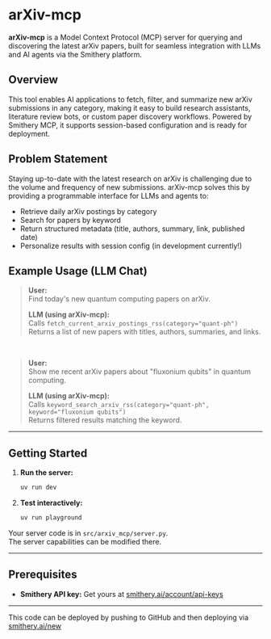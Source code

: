 
# arXiv-mcp

**arXiv-mcp** is a Model Context Protocol (MCP) server for querying and discovering the latest arXiv papers, built for seamless integration with LLMs and AI agents via the Smithery platform.

## Overview

This tool enables AI applications to fetch, filter, and summarize new arXiv submissions in any category, making it easy to build research assistants, literature review bots, or custom paper discovery workflows. Powered by Smithery MCP, it supports session-based configuration and is ready for deployment.

## Problem Statement

Staying up-to-date with the latest research on arXiv is challenging due to the volume and frequency of new submissions. arXiv-mcp solves this by providing a programmable interface for LLMs and agents to:
- Retrieve daily arXiv postings by category
- Search for papers by keyword
- Return structured metadata (title, authors, summary, link, published date)
- Personalize results with session config (in development currently!)

## Example Usage (LLM Chat)

> **User:**  
Find today's new quantum computing papers on arXiv.
> 
> **LLM (using arXiv-mcp):**  
> Calls `fetch_current_arxiv_postings_rss(category="quant-ph")`  
> Returns a list of new papers with titles, authors, summaries, and links.

<br>

> **User:**  
> Show me recent arXiv papers about "fluxonium qubits" in quantum computing.
>
> **LLM (using arXiv-mcp):**  
> Calls `keyword_search_arxiv_rss(category="quant-ph", keyword="fluxonium qubits")`  
Returns filtered results matching the keyword.

---

## Getting Started

1. **Run the server:**
   ```bash
   uv run dev
   ```

2. **Test interactively:**
   ```bash
   uv run playground
   ```

Your server code is in `src/arxiv_mcp/server.py`.  
The server capabilities can be modified there.

---

## Prerequisites

- **Smithery API key:** Get yours at [smithery.ai/account/api-keys](https://smithery.ai/account/api-keys)

---

This code can be deployed by pushing to GitHub and then deploying via [smithery.ai/new](https://smithery.ai/new)
